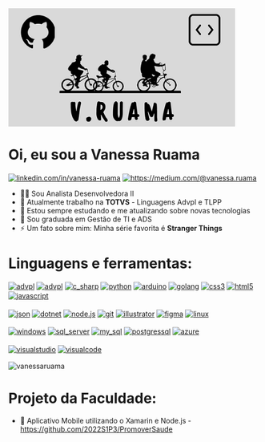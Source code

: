 <img src="imagens/git_logo.png" align="center" >

# Oi, eu sou a Vanessa Ruama

<a href="https://www.linkedin.com/in/vanessa-ruama/" target="blank"><img align="center" src="https://img.shields.io/badge/LinkedIn-0077B5?style=for-the-badge&logo=linkedin&logoColor=white" alt="linkedin.com/in/vanessa-ruama"></a>
<a href="https://medium.com/@vanessa.ruama" target="blank"><img align="center" src="https://img.shields.io/badge/Medium-12100E?style=for-the-badge&logo=medium&logoColor=white" alt="https://medium.com/@vanessa.ruama"></a>
- 👨‍💻 Sou Analista Desenvolvedora II
- 🔭 Atualmente trabalho na **TOTVS** - Linguagens Advpl e TLPP
- 📝 Estou sempre estudando e me atualizando sobre novas tecnologias
- 📝 Sou graduada em Gestão de TI e ADS
- ⚡ Um fato sobre mim: Minha série favorita é **Stranger Things**

# Linguagens e ferramentas:
<a href="https://siga0984.wordpress.com/2014/11/21/o-que-e-advpl/" target="blank"><img align="center" src="https://img.shields.io/badge/Advpl-323330?style=for-the-badge&logo=advpl&logoColor=white" alt="advpl"/></a>
<a href="https://tdn.engpro.totvs.com.br/pages/viewpage.action?pageId=334340072" target="blank"><img align="center" src="https://img.shields.io/badge/TL++-323330?style=for-the-badge&logo=tlpp&logoColor=white" alt="advpl"/></a>
<a href="https://www.w3schools.com/cs/index.php" target="blank"><img align="center" src="https://img.shields.io/badge/C%23-239120?style=for-the-badge&logo=c-sharp&logoColor=white" alt="c_sharp"/></a>
<a href="https://www.python.org/" target="blank"><img align="center" src="https://img.shields.io/badge/Python-FFD43B?style=for-the-badge&logo=python&logoColor=blue" alt="python"/></a>
<a href="https://www.arduino.cc/" target="blank"><img align="center" src="https://img.shields.io/badge/Arduino_IDE-00979D?style=for-the-badge&logo=arduino&logoColor=white" alt="arduino"/></a>
<a href="https://go.dev/" target="blank"><img align="center" src="https://img.shields.io/badge/Go-00ADD8?style=for-the-badge&logo=go&logoColor=white" alt="golang"/></a>
<a href="https://www.w3schools.com/css/" target="blank"><img align="center" src="https://img.shields.io/badge/CSS3-1572B6?style=for-the-badge&logo=css3&logoColor=white" alt="css3"/></a>
<a href="https://www.w3schools.com/html/" target="blank"><img align="center" src="https://img.shields.io/badge/HTML5-E34F26?style=for-the-badge&logo=html5&logoColor=white" alt="html5"/></a>
<a href="https://developer.mozilla.org/pt-BR/docs/Web/JavaScript" target="blank"><img align="center" src="https://img.shields.io/badge/JavaScript-323330?style=for-the-badge&logo=javascript&logoColor=F7DF1E" alt="javascript"/></a> <br></br>
<a href="https://www.devmedia.com.br/o-que-e-json/23166" target="blank"><img align="center" src="https://img.shields.io/badge/json-5E5C5C?style=for-the-badge&logo=json&logoColor=white" alt="json"/></a>
<a href="https://dotnet.microsoft.com/en-us/" target="blank"><img align="center" src="https://img.shields.io/badge/.NET-512BD4?style=for-the-badge&logo=dotnet&logoColor=white" alt="dotnet"/></a>
<a href="https://nodejs.org/en/" target="blank"><img align="center" src="https://img.shields.io/badge/Node.js-339933?style=for-the-badge&logo=nodedotjs&logoColor=white" alt="node.js"/></a>
<a href="https://git-scm.com/" target="blank"><img align="center" src="https://img.shields.io/badge/GIT-E44C30?style=for-the-badge&logo=git&logoColor=white" alt="git"/></a>
<a href="https://www.adobe.com/in/products/illustrator.html" target="blank"><img align="center" src="https://img.shields.io/badge/Adobe%20Illustrator-FF9A00?style=for-the-badge&logo=adobe%20illustrator&logoColor=white" alt="illustrator"/></a>
<a href="https://www.figma.com/" target="blank"><img align="center" src="https://img.shields.io/badge/Figma-F24E1E?style=for-the-badge&logo=figma&logoColor=white" alt="figma"/></a>
<a href="https://www.linux.org/" target="blank"><img align="center" src="https://img.shields.io/badge/Linux-FCC624?style=for-the-badge&logo=linux&logoColor=black" alt="linux"/></a> <br></br>
<a href="https://www.microsoft.com/pt-br/windows/?r=1" target="blank"><img align="center" src="https://img.shields.io/badge/Windows-0078D6?style=for-the-badge&logo=windows&logoColor=white" alt="windows"/></a>
<a href="https://www.microsoft.com/en-us/sql-server" target="blank"><img align="center" src="https://img.shields.io/badge/Microsoft%20SQL%20Server-CC2927?style=for-the-badge&logo=microsoft%20sql%20server&logoColor=white" alt="sql_server"/></a>
<a href="https://www.mysql.com/" target="blank"><img align="center" src="https://img.shields.io/badge/MySQL-005C84?style=for-the-badge&logo=mysql&logoColor=white" alt="my_sql"/></a>
<a href="https://www.postgresql.org/" target="blank"><img align="center" src="https://img.shields.io/badge/PostgreSQL-316192?style=for-the-badge&logo=postgresql&logoColor=white" alt="postgressql"/></a>
<a href="https://azure.microsoft.com/en-in/" target="blank"><img align="center" src="https://img.shields.io/badge/Azure_DevOps-0078D7?style=for-the-badge&logo=azure-devops&logoColor=white" alt="azure"/></a> <br></br>
<a href="https://visualstudio.microsoft.com/pt-br/vs/" target="blank"><img align="center" src="https://img.shields.io/badge/Visual_Studio-5C2D91?style=for-the-badge&logo=visual%20studio&logoColor=white" alt="visualstudio"/></a>
<a href="https://code.visualstudio.com/" target="blank"><img align="center" src="https://img.shields.io/badge/Visual_Studio_Code-0078D4?style=for-the-badge&logo=visual%20studio%20code&logoColor=white" alt="visualcode"/></a>

<p><img align="center" src="https://github-readme-stats.vercel.app/api/top-langs?username=vanessaruama&show_icons=true&locale=en&layout=compact" alt="vanessaruama" /></p>

# Projeto da Faculdade:
- 📝 Aplicativo Mobile utilizando o Xamarin e Node.js - https://github.com/2022S1P3/PromoverSaude
